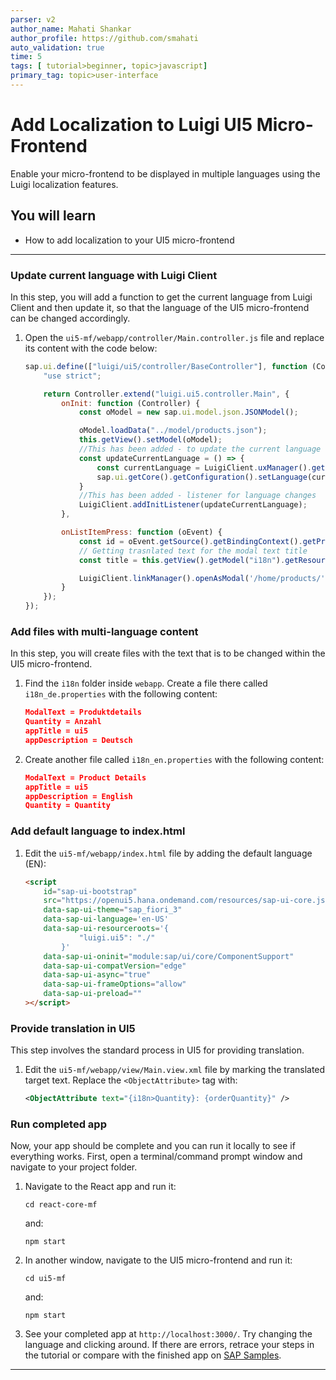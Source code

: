 ```yaml
---
parser: v2
author_name: Mahati Shankar
author_profile: https://github.com/smahati
auto_validation: true
time: 5
tags: [ tutorial>beginner, topic>javascript]
primary_tag: topic>user-interface
---
```


# Add Localization to Luigi UI5 Micro-Frontend
<!-- description --> Enable your micro-frontend to be displayed in multiple languages using the Luigi localization features.

## You will learn
  - How to add localization to your UI5 micro-frontend

---


### Update current language with Luigi Client


In this step, you will add a function to get the current language from Luigi Client and then update it, so that the language of the UI5 micro-frontend can be changed accordingly.

 1. Open the `ui5-mf/webapp/controller/Main.controller.js` file and replace its content with the code below:

    ```js
    sap.ui.define(["luigi/ui5/controller/BaseController"], function (Controller) {
        "use strict";

        return Controller.extend("luigi.ui5.controller.Main", {
            onInit: function (Controller) {
                const oModel = new sap.ui.model.json.JSONModel();

                oModel.loadData("../model/products.json");
                this.getView().setModel(oModel);
                //This has been added - to update the current language 
                const updateCurrentLanguage = () => {
                    const currentLanguage = LuigiClient.uxManager().getCurrentLocale();
                    sap.ui.getCore().getConfiguration().setLanguage(currentLanguage);
                }
                //This has been added - listener for language changes 
                LuigiClient.addInitListener(updateCurrentLanguage);
            },

            onListItemPress: function (oEvent) {
                const id = oEvent.getSource().getBindingContext().getProperty("id");
                // Getting trasnlated text for the modal text title
                const title = this.getView().getModel("i18n").getResourceBundle().getText("ModalText");

                LuigiClient.linkManager().openAsModal('/home/products/' + id, { title: title, size: 'm' });
            }
        });
    });
    ```


### Add files with multi-language content


In this step, you will create files with the text that is to be changed within the UI5 micro-frontend.

1. Find the ​`i18n`​ folder inside ​`webapp`.  Create a file there called `i18n_de.properties` with the following content:

    ```json
    ModalText = Produktdetails
    Quantity = Anzahl
    appTitle = ui5
    appDescription = Deutsch
    ```

2. Create another file called `i18n_en.properties` with the following content:

    ```json
    ModalText = Product Details
    appTitle = ui5
    appDescription = English
    Quantity = Quantity
    ```


### Add default language to index.html


1. Edit the `ui5-mf/webapp/index.html` file by adding the default language (EN):

    ```HTML
    <script
        id="sap-ui-bootstrap"
        src="https://openui5.hana.ondemand.com/resources/sap-ui-core.js"
        data-sap-ui-theme="sap_fiori_3"
        data-sap-ui-language='en-US'
        data-sap-ui-resourceroots='{
                "luigi.ui5": "./"
            }'
        data-sap-ui-oninit="module:sap/ui/core/ComponentSupport"
        data-sap-ui-compatVersion="edge"
        data-sap-ui-async="true"
        data-sap-ui-frameOptions="allow"
        data-sap-ui-preload=""
    ></script>
    ```


### Provide translation in UI5


This step involves the standard process in UI5 for providing translation.

1. Edit the ​`ui5-mf/webapp/view/Main.view.xml` ​file by marking the translated target text. Replace the `<ObjectAttribute>` tag with:

    ```XML
    <ObjectAttribute text="{i18n>Quantity}: {orderQuantity}" />
    ```


### Run completed app


Now, your app should be complete and you can run it locally to see if everything works. First, open a terminal/command prompt window and navigate to your project folder.

1. Navigate to the React app and run it:

    ```Shell
    cd react-core-mf
    ```

    and:

    ```Shell
    npm start
    ```

2. In another window, navigate to the UI5 micro-frontend and run it:

    ```Shell
    cd ui5-mf
    ```

    and:

    ```Shell
    npm start
    ```

3. See your completed app at `http://localhost:3000/`. Try changing the language and clicking around. If there are errors, retrace your steps in the tutorial or compare with the finished app on [SAP Samples](https://github.com/SAP-samples/luigi-micro-frontend-application).








---
